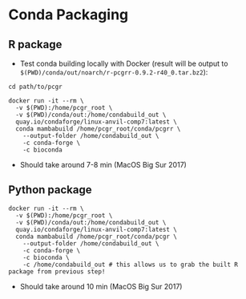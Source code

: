 Conda Packaging
===============

R package
---------

- Test conda building locally with Docker
  (result will be output to `$(PWD)/conda/out/noarch/r-pcgrr-0.9.2-r40_0.tar.bz2`):

```
cd path/to/pcgr

docker run -it --rm \
  -v $(PWD):/home/pcgr_root \
  -v $(PWD)/conda/out:/home/condabuild_out \
  quay.io/condaforge/linux-anvil-comp7:latest \
  conda mambabuild /home/pcgr_root/conda/pcgrr \
    --output-folder /home/condabuild_out \
    -c conda-forge \
    -c bioconda
```

- Should take around 7-8 min (MacOS Big Sur 2017)


Python package
--------------

```
docker run -it --rm \
  -v $(PWD):/home/pcgr_root \
  -v $(PWD)/conda/out:/home/condabuild_out \
  quay.io/condaforge/linux-anvil-comp7:latest \
  conda mambabuild /home/pcgr_root/conda/pcgr \
    --output-folder /home/condabuild_out \
    -c conda-forge \
    -c bioconda \
    -c /home/condabuild_out # this allows us to grab the built R package from previous step!
```

- Should take around 10 min (MacOS Big Sur 2017)
